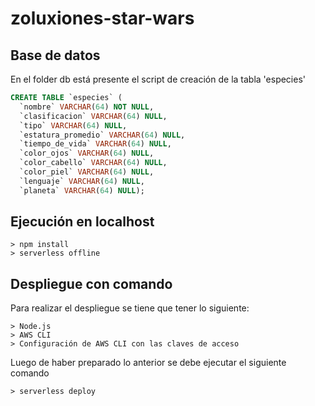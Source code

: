 # zoluxiones-star-wars

## Base de datos

En el folder db está presente el script de creación de la tabla 'especies'
```sql
CREATE TABLE `especies` (
  `nombre` VARCHAR(64) NOT NULL,
  `clasificacion` VARCHAR(64) NULL,
  `tipo` VARCHAR(64) NULL,
  `estatura_promedio` VARCHAR(64) NULL,
  `tiempo_de_vida` VARCHAR(64) NULL,
  `color_ojos` VARCHAR(64) NULL,
  `color_cabello` VARCHAR(64) NULL,
  `color_piel` VARCHAR(64) NULL,
  `lenguaje` VARCHAR(64) NULL,
  `planeta` VARCHAR(64) NULL);
  ```

## Ejecución en localhost

```
> npm install
> serverless offline
```

## Despliegue con comando

Para realizar el despliegue se tiene que tener lo siguiente:
```
> Node.js
> AWS CLI
> Configuración de AWS CLI con las claves de acceso

```
Luego de haber preparado lo anterior se debe ejecutar el siguiente comando
```
> serverless deploy
```